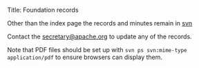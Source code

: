Title: Foundation records



Other than the index page the records and minutes remain in [svn](https://svn.apache.org/repos/asf/infrastructure/site/trunk/content/foundation/records/)

Contact the secretary@apache.org to update any of the records.

Note that PDF files should be set up with `svn ps svn:mime-type application/pdf` to ensure browsers can display them.
